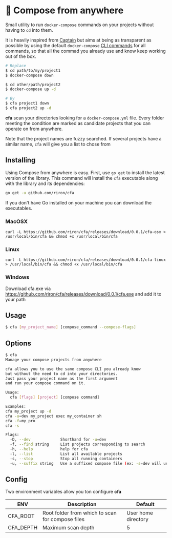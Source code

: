 # 🐤 Compose from anywhere

Small utility to run `docker-compose` commands on your projects without having to `cd` into them.

It is heavily inspired from [Captain](https://github.com/jenssegers/captain) but aims at being as transparent as possible by using the default `docker-compose` [CLI commands](https://docs.docker.com/compose/reference/) for all commands, so that all the commad you already use and know keep working out of the box.

```bash
# Replace
$ cd path/to/my/project1
$ docker-compose down

$ cd other/path/project2
$ docker-compose up -d

# By
$ cfa project1 down
$ cfa project2 up -d
```

**cfa** scan your directories looking for a `docker-compose.yml` file. Every folder meeting the condition are marked as candidate projects that you can operate on from anywhere.

Note that the project names are fuzzy searched. If several projects have a similar name, `cfa` will give you a list to chose from

## Installing

Using Compose from anywhere is easy. First, use `go get` to install the latest version of the library. This command will install the `cfa` executable along with the library and its dependencies:

```bash
go get -u github.com/riron/cfa
```

If you don't have Go installed on your machine you can download the executables.

### MacOSX

```
curl -L https://github.com/riron/cfa/releases/download/0.0.1/cfa-osx > /usr/local/bin/cfa && chmod +x /usr/local/bin/cfa
```

### Linux

```
curl -L https://github.com/riron/cfa/releases/download/0.0.1/cfa-linux > /usr/local/bin/cfa && chmod +x /usr/local/bin/cfa
```

### Windows

Download cfa.exe via https://github.com/riron/cfa/releases/download/0.0.1/cfa.exe and add it to your path

## Usage

```bash
$ cfa [my_project_name] [compose_command --compose-flags]
```

## Options

```bash
$ cfa
Manage your compose projects from anywhere

cfa allows you to use the same compose CLI you already know
but without the need to cd into your directories.
Just pass your project name as the first argument
and run your compose command on it.

Usage:
  cfa [flags] [project] [compose command]

Examples:
cfa my_project up -d
cfa -u=dev my_project exec my_container sh
cfa -f=my_pro
cfa -s

Flags:
  -D, --dev             Shorthand for -u=dev
  -f, --find string     List projects corresponding to search
  -h, --help            help for cfa
  -l, --list            List all available projects
  -s, --stop            Stop all running containers
  -u, --suffix string   Use a suffixed compose file (ex: -s=dev will use the docker-compose.dev.yml file)
```

## Config

Two environment variables allow you ton configure **cfa**

| ENV       | Description                                      | Default             |
| --------- | ------------------------------------------------ | ------------------- |
| CFA_ROOT  | Root folder from which to scan for compose files | User home directory |
| CFA_DEPTH | Maximum scan depth                               | 5                   |
